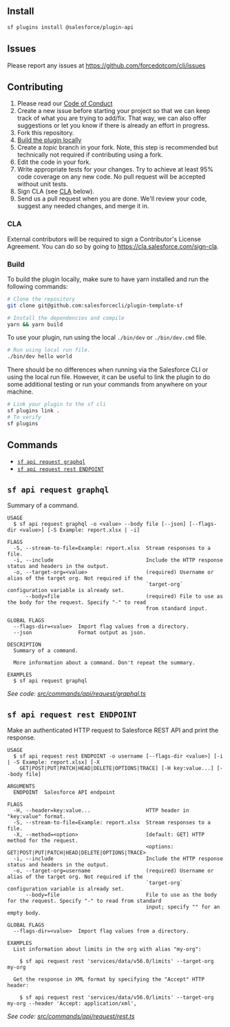 ## Install

```bash
sf plugins install @salesforce/plugin-api
```

## Issues

Please report any issues at https://github.com/forcedotcom/cli/issues

## Contributing

1. Please read our [Code of Conduct](CODE_OF_CONDUCT.md)
2. Create a new issue before starting your project so that we can keep track of
   what you are trying to add/fix. That way, we can also offer suggestions or
   let you know if there is already an effort in progress.
3. Fork this repository.
4. [Build the plugin locally](#build)
5. Create a _topic_ branch in your fork. Note, this step is recommended but technically not required if contributing using a fork.
6. Edit the code in your fork.
7. Write appropriate tests for your changes. Try to achieve at least 95% code coverage on any new code. No pull request will be accepted without unit tests.
8. Sign CLA (see [CLA](#cla) below).
9. Send us a pull request when you are done. We'll review your code, suggest any needed changes, and merge it in.

### CLA

External contributors will be required to sign a Contributor's License
Agreement. You can do so by going to https://cla.salesforce.com/sign-cla.

### Build

To build the plugin locally, make sure to have yarn installed and run the following commands:

```bash
# Clone the repository
git clone git@github.com:salesforcecli/plugin-template-sf

# Install the dependencies and compile
yarn && yarn build
```

To use your plugin, run using the local `./bin/dev` or `./bin/dev.cmd` file.

```bash
# Run using local run file.
./bin/dev hello world
```

There should be no differences when running via the Salesforce CLI or using the local run file. However, it can be useful to link the plugin to do some additional testing or run your commands from anywhere on your machine.

```bash
# Link your plugin to the sf cli
sf plugins link .
# To verify
sf plugins
```

## Commands

<!-- commands -->

- [`sf api request graphql`](#sf-api-request-graphql)
- [`sf api request rest ENDPOINT`](#sf-api-request-rest-endpoint)

## `sf api request graphql`

Summary of a command.

```
USAGE
  $ sf api request graphql -o <value> --body file [--json] [--flags-dir <value>] [-S Example: report.xlsx | -i]

FLAGS
  -S, --stream-to-file=Example: report.xlsx  Stream responses to a file.
  -i, --include                              Include the HTTP response status and headers in the output.
  -o, --target-org=<value>                   (required) Username or alias of the target org. Not required if the
                                             `target-org` configuration variable is already set.
      --body=file                            (required) File to use as the body for the request. Specify "-" to read
                                             from standard input.

GLOBAL FLAGS
  --flags-dir=<value>  Import flag values from a directory.
  --json               Format output as json.

DESCRIPTION
  Summary of a command.

  More information about a command. Don't repeat the summary.

EXAMPLES
  $ sf api request graphql
```

_See code: [src/commands/api/request/graphql.ts](https://github.com/salesforcecli/plugin-api/blob/v1.0.0/src/commands/api/request/graphql.ts)_

## `sf api request rest ENDPOINT`

Make an authenticated HTTP request to Salesforce REST API and print the response.

```
USAGE
  $ sf api request rest ENDPOINT -o username [--flags-dir <value>] [-i | -S Example: report.xlsx] [-X
    GET|POST|PUT|PATCH|HEAD|DELETE|OPTIONS|TRACE] [-H key:value...] [--body file]

ARGUMENTS
  ENDPOINT  Salesforce API endpoint

FLAGS
  -H, --header=key:value...                  HTTP header in "key:value" format.
  -S, --stream-to-file=Example: report.xlsx  Stream responses to a file.
  -X, --method=<option>                      [default: GET] HTTP method for the request.
                                             <options: GET|POST|PUT|PATCH|HEAD|DELETE|OPTIONS|TRACE>
  -i, --include                              Include the HTTP response status and headers in the output.
  -o, --target-org=username                  (required) Username or alias of the target org. Not required if the
                                             `target-org` configuration variable is already set.
      --body=file                            File to use as the body for the request. Specify "-" to read from standard
                                             input; specify "" for an empty body.

GLOBAL FLAGS
  --flags-dir=<value>  Import flag values from a directory.

EXAMPLES
  List information about limits in the org with alias "my-org":

    $ sf api request rest 'services/data/v56.0/limits' --target-org my-org

  Get the response in XML format by specifying the "Accept" HTTP header:

    $ sf api request rest 'services/data/v56.0/limits' --target-org my-org --header 'Accept: application/xml',
```

_See code: [src/commands/api/request/rest.ts](https://github.com/salesforcecli/plugin-api/blob/v1.0.0/src/commands/api/request/rest.ts)_

<!-- commandsstop -->
